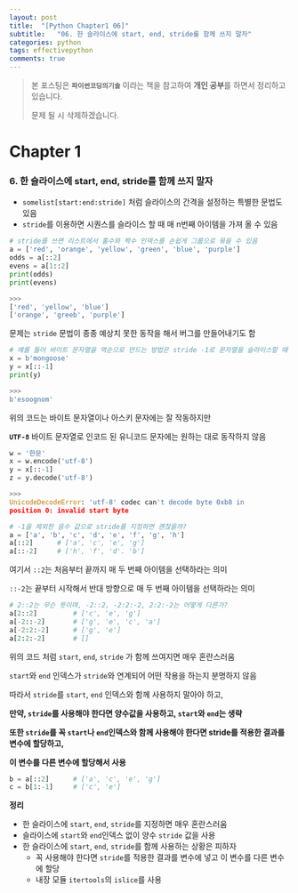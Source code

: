 ```yaml
---
layout: post
title:  "[Python Chapter1 06]"
subtitle:   "06. 한 슬라이스에 start, end, stride를 함께 쓰지 말자"
categories: python
tags: effectivepython
comments: true
---
```

> 본 포스팅은 **`파이썬코딩의기술`** 이라는 책을 참고하여 **개인 공부**를 하면서 정리하고 있습니다.
>
> 문제 될 시 삭제하겠습니다.

# Chapter 1
### 6. 한 슬라이스에 start, end, stride를 함께 쓰지 말자
- `somelist[start:end:stride]` 처럼 슬라이스의 간격을 설정하는 특별한 문법도 있음
- `stride`를 이용하면 시퀀스를 슬라이스 할 때 매 n번째 아이템을 가져 올 수 있음

```python
# stride를 쓰면 리스트에서 홀수와 짝수 인덱스를 손쉽게 그룹으로 묶을 수 있음
a = ['red', 'orange', 'yellow', 'green', 'blue', 'purple']
odds = a[::2]
evens = a[1::2]
print(odds)
print(evens)

>>>
['red', 'yellow', 'blue']
['orange', 'greeb', 'purple']
```
문제는 `stride` 문법이 종종 예상치 못한 동작을 해서 버그를 만들어내기도 함

```python
# 예를 들어 바이트 문자열을 역순으로 만드는 방법은 stride -1로 문자열을 슬라이스할 때
x = b'mongoose'
y = x[::-1]
print(y)

>>>
b'esoognom'
```
위의 코드는 바이트 문자열이나 아스키 문자에는 잘 작동하지만

**`UTF-8`** 바이트 문자열로 인코드 된 유니코드 문자에는 원하는 대로 동작하지 않음

```python
w = '한문'
x = w.encode('utf-8')
y = x[::-1]
z = y.decode('utf-8')

>>>
UnicodeDecodeError: 'utf-8' codec can't decode byte 0xb8 in
position 0: invalid start byte

# -1을 제외한 음수 값으로 stride를 지정하면 괜찮을까?
a = ['a', 'b', 'c', 'd', 'e', 'f', 'g', 'h']
a[::2]		# ['a', 'c', 'e', 'g']
a[::-2]		# ['h', 'f', 'd'. 'b']
```
여기서 `::2`는 처음부터 끝까지 매 두 번째 아이템을 선택하라는 의미

`::-2`는 끝부터 시작해서 반대 방향으로 매 두 번째 아이템을 선택하라는 의미

```python
# 2::2는 무슨 뜻이며, -2::2, -2:2:-2, 2:2:-2는 어떻게 다른가?
a[2::2]			# ['c', 'e', 'g']
a[-2::-2]		# ['g', 'e', 'c', 'a']
a[-2:2:-2]		# ['g', 'e']
a[2:2:-2]		# []
```
위의 코드 처럼 `start`, `end`, `stride` 가 함께 쓰여지면 매우 혼란스러움

`start`와 `end` 인덱스가 `stride`와 연계되어 어떤 작용을 하는지 분명하지 않음

따라서 `stride`를 `start`, `end` 인덱스와 함께 사용하지 말아야 하고,

**만약, `stride`를 사용해야 한다면 양수값을 사용하고, `start`와 `end`는 생략**

**또한 `stride`를 꼭 `start`나 `end`인덱스와 함께 사용해야 한다면 stride를 적용한 결과를 변수에 할당하고,**

**이 변수를 다른 변수에 할당해서 사용**

```python
b = a[::2]		# ['a', 'c', 'e', 'g']
c = b[1:-1]		# ['c', 'e']
```

**정리**

- 한 슬라이스에 `start`, `end`, `stride`를 지정하면 매우 혼란스러움
- 슬라이스에 `start`와 `end`인덱스 없이 양수 `stride` 값을 사용
- 한 슬라이스에 `start`, `end`, `stride`를 함께 사용하는 상황은 피하자
	- 꼭 사용해야 한다면 `stride`를 적용한 결과를 변수에 넣고 이 변수를 다른 변수에 할당
	- 내장 모듈 `itertools`의 `islice`를 사용
